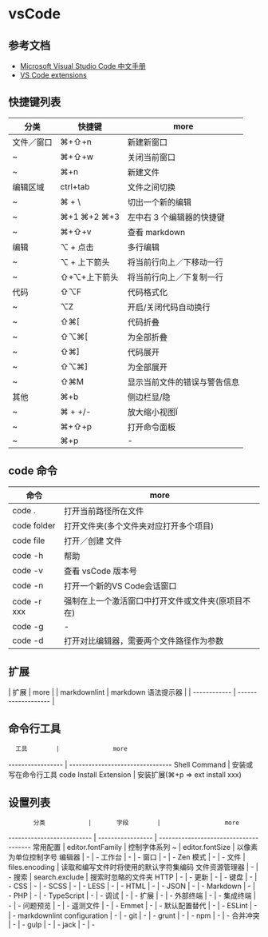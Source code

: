 # vsCode

## 参考文档

- [Microsoft Visual Studio Code 中文手册](https://jeasonstudio.gitbooks.io/vscode-cn-doc/content/)
- [VS Code extensions](https://marketplace.visualstudio.com/VSCode)

## 快捷键列表

   分类    |    快捷键    |             more
---------- | ------------ | ----------------------------
文件／窗口 | ⌘+⇧+n        | 新建新窗口
~          | ⌘+⇧+w        | 关闭当前窗口
~          | ⌘+n          | 新建文件
编辑区域   | ctrl+tab     | 文件之间切换
~          | ⌘ + \\       | 切出一个新的编辑
~          | ⌘+1 ⌘+2 ⌘+3  | 左中右 3 个编辑器的快捷键
~          | ⌘+⇧+v        | 查看 markdown
编辑       | ⌥ + 点击     | 多行编辑
~          | ⌥ + 上下箭头 | 将当前行向上／下移动一行
~          | ⇧+⌥+上下箭头 | 将当前行向上／下复制一行
代码       | ⇧⌥F          | 代码格式化
~          | ⌥Z           | 开启/关闭代码自动换行
~          | ⇧⌘[          | 代码折叠
~          | ⇧⌥⌘[         | 为全部折叠
~          | ⇧⌘]          | 代码展开
~          | ⇧⌥⌘]         | 为全部展开
~          | ⇧⌘M          | 显示当前文件的错误与警告信息
其他       | ⌘+b          | 侧边栏显/隐
~          | ⌘ + +/-      | 放大缩小视图Ï
~          | ⌘+⇧+p        | 打开命令面板
~          | ⌘+p          | -

## code 命令

   命令     |                        more
----------- | --------------------------------------------------
code .      | 打开当前路径所在文件
code folder | 打开文件夹(多个文件夹对应打开多个项目)
code file   | 打开／创建 文件
code -h     | 帮助
code -v     | 查看 vsCode 版本号
code -n     | 打开一个新的VS Code会话窗口
code -r xxx | 强制在上一个激活窗口中打开文件或文件夹(原项目不在)
code -g     | -
code -d     | 打开对比编辑器，需要两个文件路径作为参数

## 扩展

|     扩展     |        more         |
| markdownlint | markdown 语法提示器 |
| ------------ | ------------------- |

## 命令行工具

      工具        |               more
----------------- | --------------------------------
Shell Command     | 安装或写在命令行工具 code
Install Extension | 安装扩展(⌘+p => ext install xxx)

## 设置列表

           分类            |       字段        |                  more
-------------------------- | ----------------- | --------------------------------------
常用配置                   | editor.fontFamily | 控制字体系列
~                          | editor.fontSize   | 以像素为单位控制字号
编辑器                     | -                 | -
工作台                     | -                 | -
窗口                       | -                 | -
Zen 模式                   | -                 | -
文件                       | files.encoding    | 读取和编写文件时将使用的默认字符集编码
文件资源管理器             | -                 | -
搜索                       | search.exclude    | 搜索时忽略的文件夹
HTTP                       | -                 | -
更新                       | -                 | -
键盘                       | -                 | -
CSS                        | -                 | -
SCSS                       | -                 | -
LESS                       | -                 | -
HTML                       | -                 | -
JSON                       | -                 | -
Markdown                   | -                 | -
PHP                        | -                 | -
TypeScript                 | -                 | -
调试                       | -                 | -
扩展                       | -                 | -
外部终端                   | -                 | -
集成终端                   | -                 | -
问题预览                   | -                 | -
遥测文件                   | -                 | -
Emmet                      | -                 | -
默认配置替代               | -                 | -
ESLint                     | -                 | -
markdownlint configuration | -                 | -
git                        | -                 | -
grunt                      | -                 | -
npm                        | -                 | -
合并冲突                   | -                 | -
gulp                       | -                 | -
jack                       | -                 | -